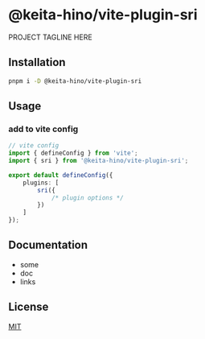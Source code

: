 # @keita-hino/vite-plugin-sri

PROJECT TAGLINE HERE

## Installation

```bash
pnpm i -D @keita-hino/vite-plugin-sri
```

## Usage

### add to vite config

```ts
// vite config
import { defineConfig } from 'vite';
import { sri } from '@keita-hino/vite-plugin-sri';

export default defineConfig({
	plugins: [
		sri({
			/* plugin options */
		})
	]
});
```

## Documentation

- some
- doc
- links

## License

[MIT](./LICENSE)
